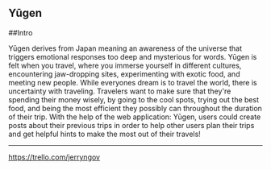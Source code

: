 ## Yūgen


##Intro

Yūgen derives from Japan meaning an awareness of the universe that triggers emotional responses too deep and mysterious for words.  Yūgen is felt when you travel, where you immerse yourself in different cultures, encountering jaw-dropping sites, experimenting with exotic food, and meeting new people.  While everyones dream is to travel the world, there is uncertainty with traveling.  Travelers want to make sure that they're spending their money wisely, by going to the cool spots, trying out the best food, and being the most efficient they possibly can throughout the duration of their trip.  With the help of the web application: Yūgen, users could create posts about their previous trips in order to help other users plan their trips and get helpful hints to make the most out of their travels!

***

https://trello.com/jerryngov

